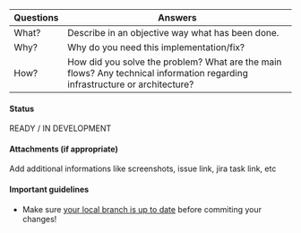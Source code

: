 | Questions     | Answers
| ------------- | -------------------------------------------------------
| What?         | Describe in an objective way what has been done.
| Why?          | Why do you need this implementation/fix?
| How?          | How did you solve the problem? What are the main flows? Any technical information regarding infrastructure or architecture?

<!-- Click the form's "Preview button" to make sure the table is functional in GitHub. Thank you! -->

#### Status
READY / IN DEVELOPMENT

#### Attachments (if appropriate)
Add additional informations like screenshots, issue link, jira task link, etc

#### Important guidelines

* Make sure [your local branch is up to date](https://help.github.com/articles/syncing-a-fork/) before commiting your changes!


